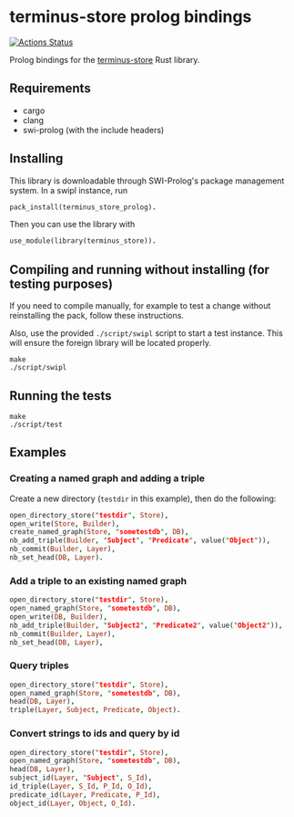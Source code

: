 # terminus-store prolog bindings

[![Actions Status](https://github.com/terminusdb/terminus_store_prolog/workflows/Publish/badge.svg)](https://github.com/terminusdb/terminus_store_prolog/actions)

Prolog bindings for the [terminus-store](https://github.com/terminusdb/terminus-store/) Rust library.

## Requirements

* cargo
* clang
* swi-prolog (with the include headers)

## Installing
This library is downloadable through SWI-Prolog's package management system. In a swipl instance, run
```prolog
pack_install(terminus_store_prolog).
```

Then you can use the library with
```prolog
use_module(library(terminus_store)).
```
## Compiling and running without installing (for testing purposes)
If you need to compile manually, for example to test a change without reinstalling the pack, follow these instructions.

Also, use the provided `./script/swipl` script to start a test instance. This will ensure the foreign library will be located properly.
```
make
./script/swipl
```

## Running the tests
```
make
./script/test
```


## Examples

### Creating a named graph and adding a triple
Create a new directory (`testdir` in this example), then do the following:

```prolog
open_directory_store("testdir", Store),
open_write(Store, Builder),
create_named_graph(Store, "sometestdb", DB),
nb_add_triple(Builder, "Subject", "Predicate", value("Object")),
nb_commit(Builder, Layer),
nb_set_head(DB, Layer).
```

### Add a triple to an existing named graph

```prolog
open_directory_store("testdir", Store),
open_named_graph(Store, "sometestdb", DB),
open_write(DB, Builder),
nb_add_triple(Builder, "Subject2", "Predicate2", value("Object2")),
nb_commit(Builder, Layer),
nb_set_head(DB, Layer),
```

### Query triples
```prolog
open_directory_store("testdir", Store),
open_named_graph(Store, "sometestdb", DB),
head(DB, Layer),
triple(Layer, Subject, Predicate, Object).
```

### Convert strings to ids and query by id
```prolog
open_directory_store("testdir", Store),
open_named_graph(Store, "sometestdb", DB),
head(DB, Layer),
subject_id(Layer, "Subject", S_Id),
id_triple(Layer, S_Id, P_Id, O_Id),
predicate_id(Layer, Predicate, P_Id),
object_id(Layer, Object, O_Id).
```
